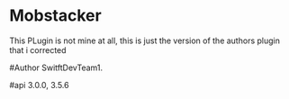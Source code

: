 # Mobstacker
This PLugin is not mine at all, this is just the version of the authors plugin that i corrected

#Author
SwitftDevTeam1.

#api
3.0.0, 3.5.6
